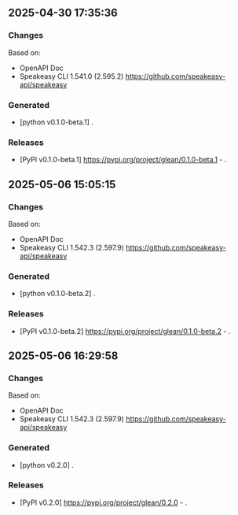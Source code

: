 

## 2025-04-30 17:35:36
### Changes
Based on:
- OpenAPI Doc  
- Speakeasy CLI 1.541.0 (2.595.2) https://github.com/speakeasy-api/speakeasy
### Generated
- [python v0.1.0-beta.1] .
### Releases
- [PyPI v0.1.0-beta.1] https://pypi.org/project/glean/0.1.0-beta.1 - .

## 2025-05-06 15:05:15
### Changes
Based on:
- OpenAPI Doc  
- Speakeasy CLI 1.542.3 (2.597.9) https://github.com/speakeasy-api/speakeasy
### Generated
- [python v0.1.0-beta.2] .
### Releases
- [PyPI v0.1.0-beta.2] https://pypi.org/project/glean/0.1.0-beta.2 - .

## 2025-05-06 16:29:58
### Changes
Based on:
- OpenAPI Doc  
- Speakeasy CLI 1.542.3 (2.597.9) https://github.com/speakeasy-api/speakeasy
### Generated
- [python v0.2.0] .
### Releases
- [PyPI v0.2.0] https://pypi.org/project/glean/0.2.0 - .